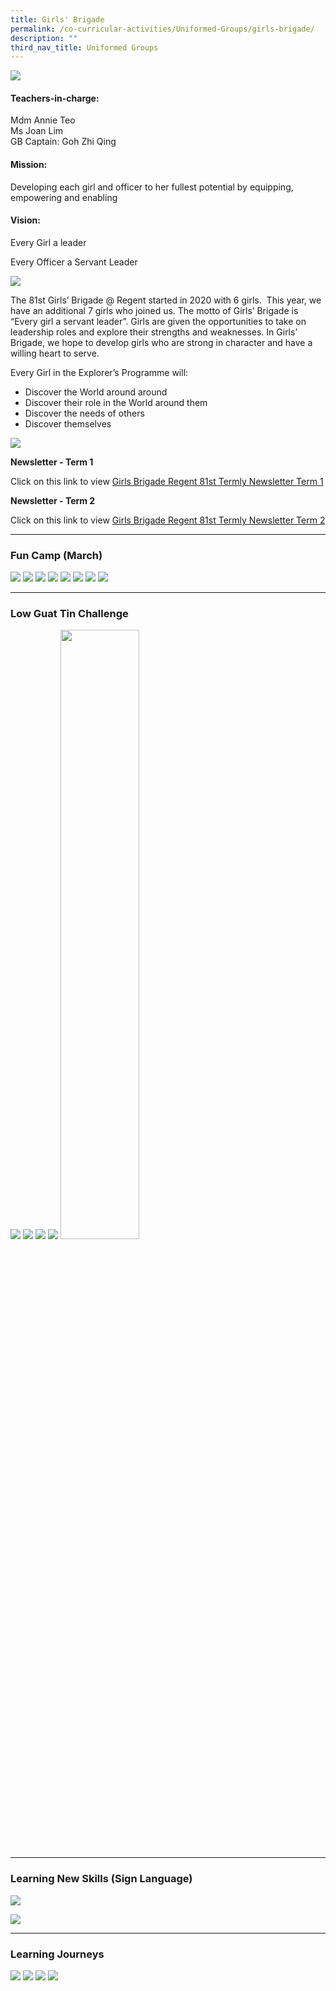 ```yaml
---
title: Girls' Brigade
permalink: /co-curricular-activities/Uniformed-Groups/girls-brigade/
description: ""
third_nav_title: Uniformed Groups
---
```

![](/images/CCA/Girls%20Brigade/GBBanner%20-%202023.jpg)

#### Teachers-in-charge:  
Mdm Annie Teo  
Ms Joan Lim  
GB Captain: Goh Zhi Qing

#### Mission:  
Developing each girl and officer to her fullest potential by equipping, empowering and enabling

#### Vision:  
Every Girl a leader

Every Officer a Servant Leader

![](/images/CCA/2022%20Girls%20Brigade%20Formal.jpg)

The 81st Girls’ Brigade @ Regent started in 2020 with 6 girls.  This year, we have an additional 7 girls who joined us. The motto of Girls’ Brigade is “Every girl a servant leader”. Girls are given the opportunities to take on leadership roles and explore their strengths and weaknesses. In Girls’ Brigade, we hope to develop girls who are strong in character and have a willing heart to serve.

Every Girl in the Explorer’s Programme will:

*   Discover the World around around
*   Discover their role in the World around them
*   Discover the needs of others
*   Discover themselves

![](/images/CCA/2022%20Girls%20Brigade%20Fun.jpg)

**Newsletter - Term 1**

Click on this link to view [Girls Brigade Regent 81st Termly Newsletter Term 1](https://www.scribd.com/document/539968074/Girls-Brigade-Regent-81st-Termly-Newsletter-Term-1)

**Newsletter - Term 2**

Click on this link to view [Girls Brigade Regent 81st Termly Newsletter Term 2](https://www.scribd.com/document/539968073/Girls-Brigade-Regent-81st-Termly-Newsletter-Term-2)

---

### Fun Camp (March)
![](/images/GB%201.jpg)
![](/images/GB%202.jpg)
![](/images/GB%203.jpg)
![](/images/GB%204.jpg)
![](/images/GB%205.jpg)
![](/images/GB%206.jpg)
![](/images/GB%207.jpg)
![](/images/IMG-20210227-WA0001-768x1024.jpg)

---

### Low Guat Tin Challenge

![](/images/WhatsApp-Image-2021-11-16.jpeg)
![](/images/WhatsApp-Image-2021-11-16-2.jpeg)
![](/images/WhatsApp-Image-2021-11-16-3.jpeg)
![](/images/WhatsApp-Image-2021-11-16-4.jpeg)
<img src="/images/LGT-Trophy.png" 
     style="width:50%">

---

### Learning New Skills (Sign Language)

![](/images/sign-2-1024x683.png)

![](/images/sign-4-1024x683.png)

---

### Learning Journeys

![](/images/GB%208.jpg)
![](/images/GB%209.jpg)
![](/images/GB%2010.jpg)
![](/images/GB%2011.jpg)
